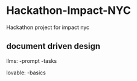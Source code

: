 # Hackathon-Impact-NYC
Hackathon project for impact nyc

## document driven design
llms:
-prompt
-tasks

lovable:
-basics
